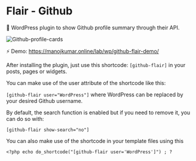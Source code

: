 # Flair - Github

 📣 WordPress plugin to show Github profile summary through their API.

![Github-profile-cards](https://user-images.githubusercontent.com/11471878/145589532-48c5a0cd-bcb9-446a-bb70-c81c5c83cb14.gif)

⚡️ Demo: 
https://manojkumar.online/lab/wp/github-flair-demo/

After installing the plugin, just use this shortcode: `[github-flair]` in your posts, pages or widgets.

You can make use of the user attribute of the shortcode like this:

`[github-flair user="WordPress"]` 
where WordPress can be replaced by your desired Github username.

By default, the search function is enabled but if you need to remove it, you can do so with:

`[github-flair show-search="no"]`

You can also make use of the shortcode in your template files using this

`<?php echo do_shortcode("[github-flair user='WordPress']") ; ?`
